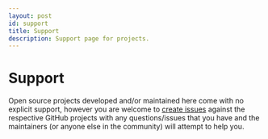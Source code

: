 ```yaml
---
layout: post
id: support
title: Support
description: Support page for projects.
---
```


# Support

Open source projects developed and/or maintained here come with no explicit support, however you are welcome to [create issues](https://help.github.com/articles/creating-an-issue/) against the respective GitHub projects with any questions/issues that you have and the maintainers (or anyone else in the community) will attempt to help you.
